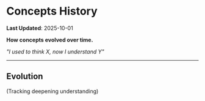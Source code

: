 # Concepts History

**Last Updated**: 2025-10-01

**How concepts evolved over time.**

*"I used to think X, now I understand Y"*

---

## Evolution

(Tracking deepening understanding)
